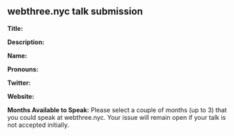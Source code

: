## webthree.nyc talk submission

**Title:**

**Description:**

**Name:**

**Pronouns:**

**Twitter:**

**Website:**

**Months Available to Speak:** Please select a couple of months (up to 3) that you could speak at webthree.nyc. Your issue will remain open if your talk is not accepted initially.

